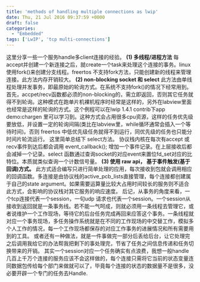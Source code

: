 ```yaml
---
title: 'methods of handling multiple connections as lwip'
date: Thu, 21 Jul 2016 09:37:59 +0000
draft: false
categories:
  - "Embedded"
tags: ['LwIP', 'tcp multi-connections']
---
```


这里分享一些一个服务handle多client连接的经验。 **(1) 多线程/进程方法** 每accept并创建一个新连接之后，就create一个task来处理这个连接的事务。linux使用fork()来创建分支线程。freertos 不支持fork方法，只能创建新的线程来管理连接。此方法内存开销较大。 **(2) non-blocking socket 和 select** 此方法由单线程处理并发事务，即最原始的轮询方式。在系统不支持fork()的情况下经常用到。首先，accpet/recv函数都必须的non-blocking的，需立即返回，否则其它任务就得不到轮询。这种模式在跑单片机裸机程序时经常是这样的，另外在labview里面也经常是这样的轮询的方式。这个例程可以在lwip 1.4.1 contrib下app demo:chargen 里可以学习到。这种方式会占用很多cpu资源，这样的任务优先级要放低，并设置一定的轮询间隔(类比在labview里，while循环通常会插入一个等待时间)。否则 freertos 中低优先级任务就得不到运行，同优先级的任务也只能分时间片轮流运行。 这里简单总结下 select方法。 协议栈内核在每次有accept 或 recv事件到达后都会调用 event\_callback(); 增加一个事件记录。在上层接收后都会减掉一个记录。select 函数通过查询socket的对应event来置位fd\_set对应的比特位。本质就类似查询一个计数信号量。 **(3) 使用 raw api， 基于事件触发(基于回调)方式。** 此方式适合编写只进行简单处理的应用，每次接收到包就会调用相应的回调函数。多连接是由协议栈的active\_pcb\_lists直接管理，每个连接都创建属于自己的state argument。如果需要运算量比较大占用时间较长的服务则不适合此方式，会影响的协议栈对其它服务的响应速度。 后记，从事务的角度来看，一个tcp连接代表一个session，一句udp 请求也代表一个session。一个session从接收到返回就是一条事务线。若不能一气呵成，则就必须用一条线程去管理它，或者说维护一个工作现场，等待它的后台任务完成再回来应答这个事务。一条线程就对应一个事务现场，多任务操作系统就是在不同的工作现场的中交替工作，模拟多个人工作的情况，每一个工作现场都保存的对应工作事务的进展情况和所有需要用到的工具。 或者还有一种做法，就是一件事做完一部分后丢给后台，让它处理完之后调用我给它的办法帮我把剩下的事处理完，节省了任务之间信息传递和任务切换带来的开销。 其实一个session对应一个任务确实有点浪费，我想一般handle几百上千万个连接的服务应该不会这样做的，每个连接只需将它当前的状态变量连同数据包传给每个部门来做就可以了，毕竟每个连接的状态的数据量不是很多，没必要开辟一个专门的任务去Handle.